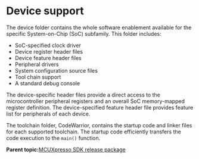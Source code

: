 # Device support

The device folder contains the whole software enablement available for the specific System-on-Chip \(SoC\) subfamily. This folder includes:

-   SoC-specified clock driver
-   Device register header files
-   Device feature header files
-   Peripheral drivers
-   System configuration source files
-   Tool chain support
-   A standard debug console

The device-specific header files provide a direct access to the microcontroller peripheral registers and an overall SoC memory-mapped register definition. The device-specified feature header file provides feature list for peripherals of each device.

The toolchain folder, CodeWarrior, contains the startup code and linker files for each supported toolchain. The startup code efficiently transfers the code execution to the `main()` function.

**Parent topic:**[MCUXpresso SDK release package](../topics/mcuxpresso_sdk_release_package.md)

